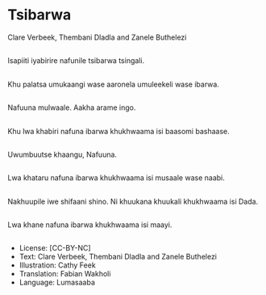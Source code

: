 # Tsibarwa
Clare Verbeek, Thembani
Dladla and Zanele
Buthelezi

##
Isapiiti iyabirire nafunile
tsibarwa tsingali.


##
Khu palatsa umukaangi
wase aaronela
umuleekeli wase
ibarwa.


##
Nafuuna mulwaale.
Aakha arame ingo.


##
Khu lwa khabiri nafuna
ibarwa khukhwaama isi
baasomi bashaase.


##
Uwumbuutse khaangu,
Nafuuna.


##
Lwa khataru nafuna
ibarwa khukhwaama isi
musaale wase naabi.


##
Nakhuupile iwe shifaani
shino.
Ni khuukana khuukali
khukhwaama isi Dada.


##
Lwa khane nafuna
ibarwa khukhwaama isi
maayi.


##
* License: [CC-BY-NC]
* Text: Clare Verbeek, Thembani Dladla and Zanele
Buthelezi
* Illustration: Cathy Feek
* Translation: Fabian Wakholi
* Language: Lumasaaba


